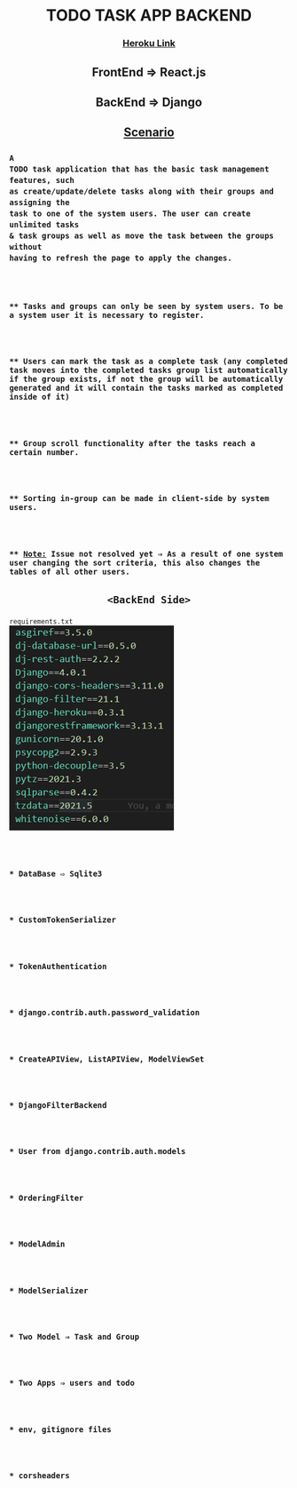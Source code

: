 <h1 align="center">TODO TASK APP BACKEND</h1>
<div align="center">
  <h3>
    <a href="https://dj-react-todotaskapp-backend.herokuapp.com/">
      Heroku Link
    </a>
  </h3>
</div>

## <div align="center">FrontEnd ⇒ React.js</div>

## <div align="center">BackEnd ⇒ Django</div>

## <div align="center"><u>Scenario</u></div>

### <code>A TODO task application that has the basic task management features, such as create/update/delete tasks along with their groups and assigning the task to one of the system users. The user can create unlimited tasks & task groups as well as move the task between the groups without having to refresh the page to apply the changes.</code>

<code>
  <h3>** Tasks and groups can only be seen by system users. To be a system user it is necessary to register.</h3>
  <h3>** Users can mark the task as a complete task (any completed task moves into the completed tasks group list automatically if the group exists, if not the group will be automatically generated and it will contain the tasks marked as completed inside of it)</h3>
  <h3>** Group scroll functionality after the tasks reach a certain number.</h3>
  <h3>** Sorting in-group can be made in client-side by system users.</h3>
  <h3>** <u>Note:</u> Issue not resolved yet ⇒ As a result of one system user changing the sort criteria, this also changes the tables of all other users.</h3></code>

## <div align="center">`<BackEnd Side>`</div>

<code>requirements.txt</code><br>
![](requirements.png)
<code>
  <h3>* DataBase ⇨ Sqlite3</h3>
  <h3>* CustomTokenSerializer</h3>
  <h3>* TokenAuthentication</h3>
  <h3>* django.contrib.auth.password_validation</h3>
  <h3>* CreateAPIView, ListAPIView, ModelViewSet</h3>
  <h3>* DjangoFilterBackend</h3>
  <h3>* User from django.contrib.auth.models</h3>
  <h3>* OrderingFilter</h3>
  <h3>* ModelAdmin</h3>
  <h3>* ModelSerializer</h3>
  <h3>* Two Model ⇒ Task and Group </h3>
  <h3>* Two Apps ⇒ users and todo </h3>
  <h3>* env, gitignore files</h3>
  <h3>* corsheaders</h3>
  </code>
